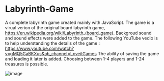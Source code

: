# Labyrinth-Game
A complete labyrinth game created mainly with JavaScript.
The game is a virual verion of the original board labyrinth game,  https://en.wikipedia.org/wiki/Labyrinth_(board_game).
Backgroud sound and sound effects were added to the game.
The following YouTube vedio is to help understanding the details of the game : https://www.youtube.com/watch?v=gMQ5GaBKXus&ab_channel=LoveitGames 
The ability of saving the game and loading it later is added.
Choosing between 1-4 players and 1-24 treasures is possible.

![image](https://user-images.githubusercontent.com/80693393/148645765-663c79e8-936a-4c96-84cf-b5d380b68340.png)

